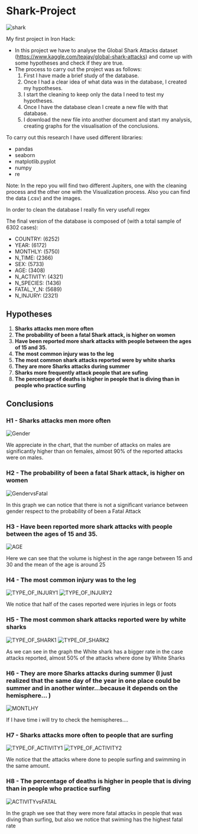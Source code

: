 # Shark-Project

![shark](https://github.com/Albertoplm/Shark-Project/blob/main/images/shark.jpg)


My first project in Iron Hack:
- In this project we have to analyse the Global Shark Attacks dataset (https://www.kaggle.com/teajay/global-shark-attacks) and come up with some hypotheses and check if they are true.
- The process to carry out the project was as follows:
   1. First I have made a brief study of the database.
   2. Once I had a clear idea of what data was in the database, I created my hypotheses.
   3. I start the cleaning to keep only the data I need to test my hypotheses.
   4. Once I have the database clean I create a new file with that database.
   5. I download the new file into another document and start my analysis, creating graphs for the visualisation of the conclusions. 

To carry out this research I have used different libraries:
   - pandas 
   - seaborn
   - matplotlib.pyplot 
   - numpy 
   - re

Note: In the repo you will find two different Jupiters, one with the cleaning process and the other one with the Visualization process. Also you can find the data (.csv) and the images.

In order to clean the database I really fin very usefull regex

The final version of the database is composed of (with a total sample of 6302 cases):
   - COUNTRY: (6252)
   - YEAR: (6172)
   - MONTHLY: (5750)
   - N_TIME: (2366)
   - SEX: (5733)
   - AGE: (3408)
   - N_ACTIVITY: (4321)
   - N_SPECIES: (1436)
   - FATAL_Y_N: (5689)
   - N_INJURY: (2321)

## Hypotheses

1. **Sharks attacks men more often**
2. **The probability of been a fatal Shark attack, is higher on women**
3. **Have been reported more shark attacks with people between the ages of 15 and 35.**
4. **The most common injury was to the leg**
5. **The most common shark attacks reported were by white sharks**
6. **They are more Sharks attacks during summer**
7. **Sharks more frequently attack people that are sufing**
8. **The percentage of deaths is higher in people that is diving than in people who practice surfing**

## Conclusions

### **H1 - Sharks attacks men more often**

![Gender](https://github.com/Albertoplm/Shark-Project/blob/main/images/GENDER.svg)

We appreciate in the chart, that the number of attacks on males are significantly higher than on females, almost 90% of the reported attacks were on males. 

### **H2 - The probability of been a fatal Shark attack, is higher on women**

![GendervsFatal](https://github.com/Albertoplm/Shark-Project/blob/main/images/GENDER_vs_Mortal.svg)

In this graph we can notice that there is not a significant variance between gender respect to the probability of been a Fatal Attack

### **H3 - Have been reported more shark attacks with people between the ages of 15 and 35.**

![AGE](https://github.com/Albertoplm/Shark-Project/blob/main/images/AGE.svg)

Here we can see that the volume is highest in the age range between 15 and 30 and the mean of the age is around 25

### **H4 - The most common injury was to the leg**

![TYPE_OF_INJURY1](https://github.com/Albertoplm/Shark-Project/blob/main/images/TYPE_OF_INJURY1.svg)
![TYPE_OF_INJURY2](https://github.com/Albertoplm/Shark-Project/blob/main/images/TYPE_OF_INJURY2.svg)

We notice that half of the cases reported were injuries in legs or foots

### **H5 - The most common shark attacks reported were by white sharks**

![TYPE_OF_SHARK1](https://github.com/Albertoplm/Shark-Project/blob/main/images/TYPE_OF_SHARK1.svg)
![TYPE_OF_SHARK2](https://github.com/Albertoplm/Shark-Project/blob/main/images/TYPE_OF_SHARK2.svg)

As we can see in the graph the White shark has a bigger rate in the case attacks reported, almost 50% of the attacks where done by White Sharks

### **H6 - They are more Sharks attacks during summer (I just realized that the same day of the year in one place could be summer and in another winter...because it depends on the hemisphere... )**

![MONTLHY](https://github.com/Albertoplm/Shark-Project/blob/main/images/MONTLHY.svg)

If I have time i will try to check the hemispheres....

### **H7 - Sharks attacks more often to people that are surfing**

![TYPE_OF_ACTIVITY1](https://github.com/Albertoplm/Shark-Project/blob/main/images/TYPE_OF_ACTIVITY1.svg)
![TYPE_OF_ACTIVITY2](https://github.com/Albertoplm/Shark-Project/blob/main/images/TYPE_OF_ACTIVITY2.svg)

We notice that the attacks where done to people surfing and swimming in the same amount. 

### **H8 - The percentage of deaths is higher in people that is diving than in people who practice surfing**

![ACTIVITYvsFATAL](https://github.com/Albertoplm/Shark-Project/blob/main/images/ACTIVITYvsFATAL.svg)

In the graph we see that they were more fatal attacks in people that was diving than surfing, but also we notice that swiming has the highest fatal rate